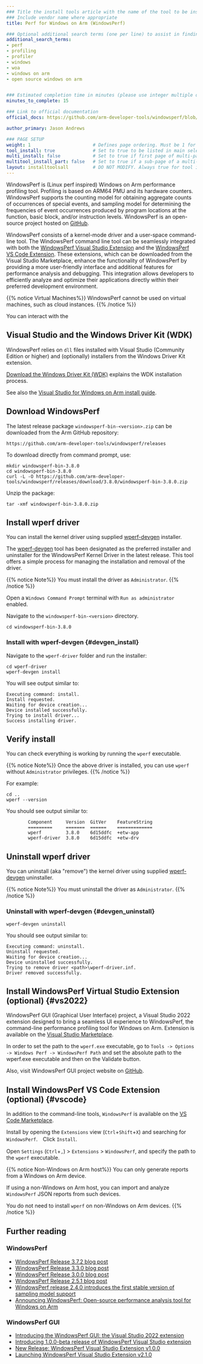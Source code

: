 ```yaml
---
### Title the install tools article with the name of the tool to be installed
### Include vendor name where appropriate
title: Perf for Windows on Arm (WindowsPerf)

### Optional additional search terms (one per line) to assist in finding the article
additional_search_terms:
- perf
- profiling
- profiler
- windows
- woa
- windows on arm
- open source windows on arm


### Estimated completion time in minutes (please use integer multiple of 5)
minutes_to_complete: 15

### Link to official documentation
official_docs: https://github.com/arm-developer-tools/windowsperf/blob/main/INSTALL.md

author_primary: Jason Andrews

### PAGE SETUP
weight: 1                       # Defines page ordering. Must be 1 for first (or only) page.
tool_install: true              # Set to true to be listed in main selection page, else false
multi_install: false            # Set to true if first page of multi-page article, else false
multitool_install_part: false   # Set to true if a sub-page of a multi-page article, else false
layout: installtoolsall         # DO NOT MODIFY. Always true for tool install articles
---
```


WindowsPerf is (Linux perf inspired) Windows on Arm performance profiling tool. Profiling is based on ARM64 PMU and its hardware counters. WindowsPerf supports the counting model for obtaining aggregate counts of occurrences of special events, and sampling model for determining the frequencies of event occurrences produced by program locations at the function, basic block, and/or instruction levels.  WindowsPerf is an open-source project hosted on [GitHub](https://github.com/arm-developer-tools/windowsperf).

WindowsPerf consists of a kernel-mode driver and a user-space command-line tool. The WindowsPerf command line tool can be seamlessly integrated with both the [WindowsPerf Visual Studio Extension](#vs2022) and the [WindowsPerf VS Code Extension](#vscode). These extensions, which can be downloaded from the Visual Studio Marketplace, enhance the functionality of WindowsPerf by providing a more user-friendly interface and additional features for performance analysis and debugging. This integration allows developers to efficiently analyze and optimize their applications directly within their preferred development environment.


{{% notice  Virtual Machines%}}
WindowsPerf cannot be used on virtual machines, such as cloud instances.
{{% /notice %}}

You can interact with the 

## Visual Studio and the Windows Driver Kit (WDK)

WindowsPerf relies on `dll` files installed with Visual Studio (Community Edition or higher) and (optionally) installers from the Windows Driver Kit extension.

[Download the Windows Driver Kit (WDK)](https://learn.microsoft.com/en-us/windows-hardware/drivers/download-the-wdk) explains the WDK installation process.

See also the [Visual Studio for Windows on Arm install guide](/install-guides/vs-woa/).

## Download WindowsPerf

The latest release package `windowsperf-bin-<version>.zip` can be downloaded from the Arm GitHub repository:
```url
https://github.com/arm-developer-tools/windowsperf/releases
```

To download directly from command prompt, use:

```console
mkdir windowsperf-bin-3.8.0
cd windowsperf-bin-3.8.0
curl -L -O https://github.com/arm-developer-tools/windowsperf/releases/download/3.8.0/windowsperf-bin-3.8.0.zip
```

Unzip the package:

```console
tar -xmf windowsperf-bin-3.8.0.zip
```

## Install wperf driver

You can install the kernel driver using supplied [wperf-devgen](#devgen_install) installer.

The [wperf-devgen](https://github.com/arm-developer-tools/windowsperf/blob/main/wperf-devgen/README.md) tool has been designated as the preferred installer and uninstaller for the WindowsPerf Kernel Driver in the latest release. This tool offers a simple process for managing the installation and removal of the driver.

{{% notice  Note%}}
You must install the driver as `Administrator`.
{{% /notice %}}

Open a `Windows Command Prompt` terminal with `Run as administrator` enabled.

Navigate to the `windowsperf-bin-<version>` directory.
```command
cd windowsperf-bin-3.8.0
```

### Install with wperf-devgen {#devgen_install}

Navigate to the `wperf-driver` folder and run the installer:
```command
cd wperf-driver
wperf-devgen install
```
You will see output similar to:
```output
Executing command: install.
Install requested.
Waiting for device creation...
Device installed successfully.
Trying to install driver...
Success installing driver.
```
## Verify install

You can check everything is working by running the `wperf` executable.

{{% notice  Note%}}
Once the above driver is installed, you can use `wperf` without `Administrator` privileges.
{{% /notice %}}

For example:
```command
cd ..
wperf --version
```
You should see output similar to:
```output
        Component     Version  GitVer    FeatureString
        =========     =======  ======    =============
        wperf         3.8.0    6d15ddfc  +etw-app
        wperf-driver  3.8.0    6d15ddfc  +etw-drv

```

## Uninstall wperf driver

You can uninstall (aka "remove") the kernel driver using supplied [wperf-devgen](#devgen_uninstall) uninstaller.

{{% notice  Note%}}
You must uninstall the driver as `Administrator`.
{{% /notice %}}

### Uninstall with wperf-devgen {#devgen_uninstall}

```command
wperf-devgen uninstall
```
You should see output similar to:
```console
Executing command: uninstall.
Uninstall requested.
Waiting for device creation...
Device uninstalled successfully.
Trying to remove driver <path>\wperf-driver.inf.
Driver removed successfully.
```

## Install WindowsPerf Virtual Studio Extension (optional) {#vs2022}

WindowsPerf GUI (Graphical User Interface) project, a Visual Studio 2022 extension designed to bring a seamless UI experience to WindowsPerf, the command-line performance profiling tool for Windows on Arm. Extension is available on the [Visual Studio Marketplace](https://marketplace.visualstudio.com/items?itemName=Arm.WindowsPerfGUI).

In order to set the path to the `wperf.exe` executable, go to `Tools -> Options -> Windows Perf -> WindowsPerf Path` and set the absolute path to the wperf.exe executable and then on the Validate button.

Also, visit WindowsPerf GUI project website on [GitHub](https://github.com/arm-developer-tools/windowsperf-vs-extension).

## Install WindowsPerf VS Code Extension (optional) {#vscode}

In addition to the command-line tools, `WindowsPerf` is available on the [VS Code Marketplace](https://marketplace.visualstudio.com/items?itemName=Arm.windowsperf).

Install by opening the `Extensions` view (`Ctrl`+`Shift`+`X`) and searching for `WindowsPerf`.　Click `Install`.

Open `Settings` (`Ctrl`+`,`) > `Extensions` > `WindowsPerf`, and specify the path to the `wperf` executable.

{{% notice Non-Windows on Arm host%}}
You can only generate reports from a Windows on Arm device.

If using a non-Windows on Arm host, you can import and analyze `WindowsPerf` JSON reports from such devices.

You do not need to install `wperf` on non-Windows on Arm devices.
{{% /notice %}}

## Further reading

### WindowsPerf

- [WindowsPerf Release 3.7.2 blog post](https://www.linaro.org/blog/expanding-profiling-capabilities-with-windowsperf-372-release)
- [WindowsPerf Release 3.3.0 blog post](https://www.linaro.org/blog/windowsperf-release-3-3-0/)
- [WindowsPerf Release 3.0.0 blog post](https://www.linaro.org/blog/windowsperf-release-3-0-0/)
- [WindowsPerf Release 2.5.1 blog post](https://www.linaro.org/blog/windowsperf-release-2-5-1/)
- [WindowsPerf release 2.4.0 introduces the first stable version of sampling model support](https://www.linaro.org/blog/windowsperf-release-2-4-0-introduces-the-first-stable-version-of-sampling-model-support/)
- [Announcing WindowsPerf: Open-source performance analysis tool for Windows on Arm](https://community.arm.com/arm-community-blogs/b/infrastructure-solutions-blog/posts/announcing-windowsperf)

### WindowsPerf GUI

- [Introducing the WindowsPerf GUI: the Visual Studio 2022 extension](https://www.linaro.org/blog/introducing-the-windowsperf-gui-the-visual-studio-2022-extension/)
- [Introducing 1.0.0-beta release of WindowsPerf Visual Studio extension](https://www.linaro.org/blog/introducing-1-0-0-beta-release-of-windowsperf-visual-studio-extension/)
- [New Release: WindowsPerf Visual Studio Extension v1.0.0](https://www.linaro.org/blog/new-release-windowsperf-visual-studio-extension-v1000/)
- [Launching WindowsPerf Visual Studio Extension v2.1.0](https://www.linaro.org/blog/launching--windowsperf-visual-studio-extension-v210/)
